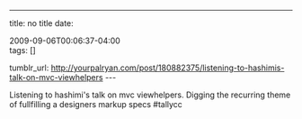 ---
title: no title
date:

 2009-09-06T00:06:37-04:00  
tags:  []

tumblr_url:
http://yourpalryan.com/post/180882375/listening-to-hashimis-talk-on-mvc-viewhelpers
\-\--

Listening to hashimi's talk on mvc viewhelpers. Digging the recurring
theme of fullfilling a designers markup specs \#tallycc
